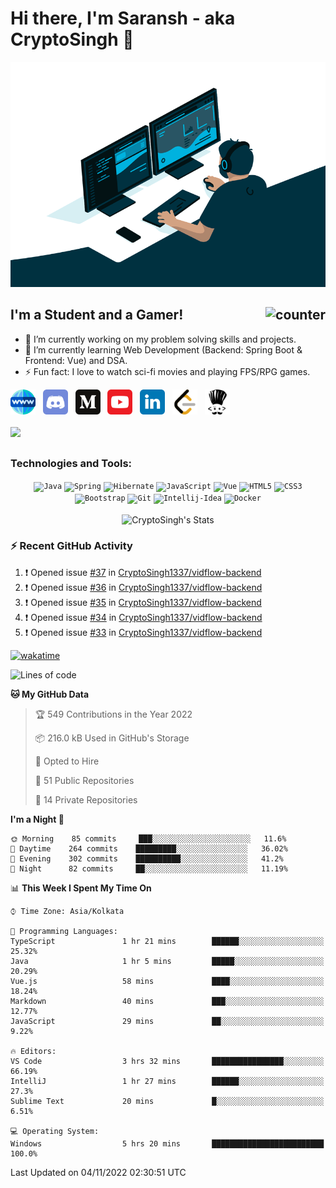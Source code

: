 # Hi there, I'm Saransh - aka CryptoSingh 👋

<div align="center">
<img src="https://github.com/CryptoSingh1337/CryptoSingh1337/blob/master/icons/code.gif" height="360px" width="640px" alt="gif"/>
</div>

## I'm a Student and a Gamer!<img src="https://komarev.com/ghpvc/?username=cryptosingh1337" alt="counter" align="right"/>

- 🔭 I’m currently working on my problem solving skills and projects.
- 🌱 I’m currently learning Web Development (Backend: Spring Boot & Frontend: Vue) and DSA.
- ⚡ Fun fact: I love to watch sci-fi movies and playing FPS/RPG games.

<a href="https://saranshkumar.me/" target="_blank"><img alt="website" height="40px" width="40px" src="./icons/world-wide-web.svg"/></a>&nbsp;&nbsp;
<a href="https://discord.gg/6efHuzv" target="_blank"><img alt="discord" height="40px" width="40px" src="https://raw.githubusercontent.com/edent/SuperTinyIcons/master/images/svg/discord.svg"/></a>&nbsp;&nbsp;
<a href="https://cryptosingh1337.medium.com/" target="_blank"><img alt="Medium" height="40px" width="40px" src="https://raw.githubusercontent.com/edent/SuperTinyIcons/master/images/svg/medium.svg"/></a>&nbsp;&nbsp;
<a href="https://youtube.com/cryptosingh" target="_blank"><img alt="youtube" height="40px" width="40px" src="https://raw.githubusercontent.com/edent/SuperTinyIcons/master/images/svg/youtube.svg"/></a>&nbsp;&nbsp;
<a href="https://linkedin.com/in/saransh-kumar-2k19/" target="_blank"><img alt="linkedin" height="40px" width="40px" src="https://raw.githubusercontent.com/edent/SuperTinyIcons/master/images/svg/linkedin.svg"/></a>&nbsp;&nbsp;
<a href="https://leetcode.com/cryptosingh/" target="_blank"><img alt="leetcode" height="40px" width="40px" src="./icons/leetcode.svg"/></a>&nbsp;&nbsp;
<a href="https://codechef.com/users/cryptosingh" target="_blank"><img alt="codechef" height="40px" width="40px" src="./icons/codechef.svg"/></a>
<br>
<br>
<a href="https://github.com/CryptoSingh1337/cryptosingh1337.github.io/raw/master/static/resume/SaranshKumar-Resume.pdf" download>![](https://img.shields.io/badge/Download-R%C3%A9sum%C3%A9-blue?style=plastic)</a>

##

### Technologies and Tools:

<div align="center">
<code><img alt="Java" height="40px" width="40px" src="https://raw.githubusercontent.com/tomchen/stack-icons/master/logos/java.svg" title="Java"/></code>
<code><img alt="Spring" height="40px" width="40px" src="https://raw.githubusercontent.com/tomchen/stack-icons/master/logos/spring.svg" title="Spring"/></code>
<code><img alt="Hibernate" height="40px" width="40px" src="https://raw.githubusercontent.com/tomchen/stack-icons/master/logos/hibernate.svg" title="Hibernate"/></code>
<code><img alt="JavaScript" height="40px" width="40px" src="https://raw.githubusercontent.com/tomchen/stack-icons/master/logos/javascript.svg" title="JavaScript"/></code>
<code><img alt="Vue" height="40px" width="40px" src="https://raw.githubusercontent.com/tomchen/stack-icons/master/logos/vue.svg" title="Vue 3"/></code>
<code><img alt="HTML5" height="40px" width="40px" src="https://raw.githubusercontent.com/tomchen/stack-icons/master/logos/html-5.svg" title="HTML5"/></code>
<code><img alt="CSS3" height="40px" width="40px" src="https://raw.githubusercontent.com/tomchen/stack-icons/master/logos/css-3.svg" title="CSS3"/></code>
<code><img alt="Bootstrap" height="40px" width="40px" src="https://raw.githubusercontent.com/tomchen/stack-icons/master/logos/bootstrap.svg" title="Bootstrap"/></code>
<code><img alt="Git" height="40px" width="40px" src="https://raw.githubusercontent.com/tomchen/stack-icons/master/logos/git-icon.svg" title="Git"/></code>
<code><img alt="Intellij-Idea" height="40px" width="40px" src="https://raw.githubusercontent.com/tomchen/stack-icons/master/logos/intellij-idea.svg" title="Intellij-IDEA"/></code>
<code><img alt="Docker" height="40px" width="40px" src="https://raw.githubusercontent.com/tomchen/stack-icons/master/logos/docker-icon.svg" title="Docker"/></code>
</div>
<br>
<div align="center">
<img  alt="CryptoSingh's Stats" src="https://github-readme-stats-clone.vercel.app/api?username=CryptoSingh1337&show_icons=true&bg_color=FFFFFF&title_color=003140&icon_color=003140&text_color=0486AA" title="Stats"/>
</div>

### ⚡ Recent GitHub Activity

<!--RECENT_ACTIVITY:start-->

1. ❗️ Opened issue [#37](https://github.com/CryptoSingh1337/vidflow-backend/issues/37) in [CryptoSingh1337/vidflow-backend](https://github.com/CryptoSingh1337/vidflow-backend)
2. ❗️ Opened issue [#36](https://github.com/CryptoSingh1337/vidflow-backend/issues/36) in [CryptoSingh1337/vidflow-backend](https://github.com/CryptoSingh1337/vidflow-backend)
3. ❗️ Opened issue [#35](https://github.com/CryptoSingh1337/vidflow-backend/issues/35) in [CryptoSingh1337/vidflow-backend](https://github.com/CryptoSingh1337/vidflow-backend)
4. ❗️ Opened issue [#34](https://github.com/CryptoSingh1337/vidflow-backend/issues/34) in [CryptoSingh1337/vidflow-backend](https://github.com/CryptoSingh1337/vidflow-backend)
5. ❗️ Opened issue [#33](https://github.com/CryptoSingh1337/vidflow-backend/issues/33) in [CryptoSingh1337/vidflow-backend](https://github.com/CryptoSingh1337/vidflow-backend)
<!--RECENT_ACTIVITY:end-->

[![wakatime](https://wakatime.com/badge/user/b9df6102-292d-4e04-8c49-0347a58ded19.svg)](https://wakatime.com/@b9df6102-292d-4e04-8c49-0347a58ded19)
<!--START_SECTION:waka-->
![Lines of code](https://img.shields.io/badge/From%20Hello%20World%20I%27ve%20Written-298%20Thousand%20lines%20of%20code-blue)

**🐱 My GitHub Data** 

> 🏆 549 Contributions in the Year 2022
 > 
> 📦 216.0 kB Used in GitHub's Storage 
 > 
> 💼 Opted to Hire
 > 
> 📜 51 Public Repositories 
 > 
> 🔑 14 Private Repositories  
 > 
**I'm a Night 🦉** 

```text
🌞 Morning    85 commits     ███░░░░░░░░░░░░░░░░░░░░░░   11.6% 
🌆 Daytime    264 commits    █████████░░░░░░░░░░░░░░░░   36.02% 
🌃 Evening    302 commits    ██████████░░░░░░░░░░░░░░░   41.2% 
🌙 Night      82 commits     ██░░░░░░░░░░░░░░░░░░░░░░░   11.19%

```


📊 **This Week I Spent My Time On** 

```text
⌚︎ Time Zone: Asia/Kolkata

💬 Programming Languages: 
TypeScript               1 hr 21 mins        ██████░░░░░░░░░░░░░░░░░░░   25.32% 
Java                     1 hr 5 mins         █████░░░░░░░░░░░░░░░░░░░░   20.29% 
Vue.js                   58 mins             ████░░░░░░░░░░░░░░░░░░░░░   18.24% 
Markdown                 40 mins             ███░░░░░░░░░░░░░░░░░░░░░░   12.77% 
JavaScript               29 mins             ██░░░░░░░░░░░░░░░░░░░░░░░   9.22%

🔥 Editors: 
VS Code                  3 hrs 32 mins       ████████████████░░░░░░░░░   66.19% 
IntelliJ                 1 hr 27 mins        ██████░░░░░░░░░░░░░░░░░░░   27.3% 
Sublime Text             20 mins             █░░░░░░░░░░░░░░░░░░░░░░░░   6.51%

💻 Operating System: 
Windows                  5 hrs 20 mins       █████████████████████████   100.0%

```


 Last Updated on 04/11/2022 02:30:51 UTC
<!--END_SECTION:waka-->
